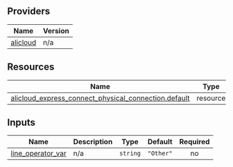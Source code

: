<!-- BEGIN_TF_DOCS -->
## Providers

| Name | Version |
|------|---------|
| <a name="provider_alicloud"></a> [alicloud](#provider\_alicloud) | n/a |

## Resources

| Name | Type |
|------|------|
| [alicloud_express_connect_physical_connection.default](https://registry.terraform.io/providers/hashicorp/alicloud/latest/docs/resources/express_connect_physical_connection) | resource |

## Inputs

| Name | Description | Type | Default | Required |
|------|-------------|------|---------|:--------:|
| <a name="input_line_operator_var"></a> [line\_operator\_var](#input\_line\_operator\_var) | n/a | `string` | `"Other"` | no |
<!-- END_TF_DOCS -->    